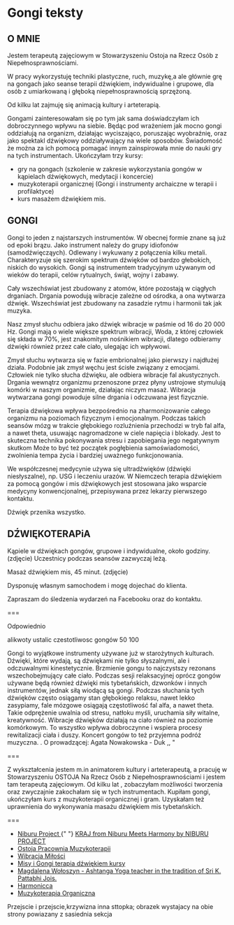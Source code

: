 # Gongi teksty

## O MNIE

Jestem terapeutą zajęciowym w Stowarzyszeniu Ostoja na Rzecz Osób z Niepełnosprawnościami.

W pracy wykorzystuję techniki plastyczne, ruch, muzykę,a ale głównie grę na gongach jako seanse terapii dźwiękiem, indywidualne i grupowe, dla osób z umiarkowaną i głęboką niepełnosprawnością sprzężoną.

Od kilku lat zajmuję się animacją kultury i arteterapią.

Gongami zainteresowałam się po tym jak sama doświadczyłam ich dobroczynnego wpływu na siebie. Będąc pod wrażeniem jak mocno gongi oddziałują na organizm, działając wyciszająco, poruszając wyobraźnię, oraz jako spektakl dźwiękowy oddziaływający na wiele sposobów. Świadomość że można za ich pomocą pomagać innym zainspirowała mnie do nauki gry na tych instrumentach. Ukończyłam trzy kursy:

- gry na gongach (szkolenie w zakresie wykorzystania gongów w kąpielach dźwiękowych, medytacji i koncercie)
- muzykoterapii organicznej (Gongi i instrumenty archaiczne w terapii i profilaktyce)
- kurs masażem dźwiękiem mis.

## GONGI

Gongi to jeden z najstarszych instrumentów. W obecnej formie znane są już od epoki brązu. Jako instrument należy do grupy idiofonów (samodźwięcząych). Odlewany i wykuwany z połączenia kilku metali. Charakteryzuje się szerokim spektrum dźwięków od bardzo głebokich, niskich do wysokich. Gongi są instrumentem tradycyjnym używanym od wieków do terapii, celów rytualnych, świąt, wojny i zabawy.

Cały wszechświat jest zbudowany z atomów, które pozostają w ciągłych drganiach. Drgania powodują wibracje zależne od ośrodka, a ona wytwarza dźwięk. Wszechświat jest zbudowany na zasadzie rytmu i harmonii tak jak muzyka.

Nasz zmysł słuchu odbiera jako dźwięk wibracje w paśmie od 16 do 20 000 Hz. Gongi mają o wiele większe spektrum wibracji, Woda, z której człowiek się składa w 70%, jest znakomitym nośnikiem wibracji, dlatego odbieramy dźwięki również przez całe ciało, ulegając ich wpływowi.

Zmysł słuchu wytwarza się w fazie embrionalnej jako pierwszy i najdłużej działa. Podobnie jak zmysł węchu jest ścisłe związany z emocjami. Człowiek nie tylko słucha dźwięku, ale odbiera wibracje fal akustycznych. Drgania wewnątrz organizmu przenoszone przez płyny ustrojowe stymulują komórki w naszym organizmie, działając niczym masaż. Wibracja wytwarzana gongi powoduje silne drgania i odczuwana jest fizycznie.

Terapia dźwiękowa wpływa bezpośrednio na zharmonizowanie całego organizmu na poziomach fizycznym i emocjonalnym. Podczas takich seansów mózg w trakcie głębokiego rozluźnienia przechodzi w tryb fal alfa, a nawet theta, usuwając nagromadzone w ciele napięcia i blokady. Jest to skuteczna technika pokonywania stresu i zapobiegania jego negatywnym skutkom Może to być też początek pogłębienia samoświadomości, zwolnienia tempa życia i bardziej uważnego funkcjonowania.

We współczesnej medycynie używa się ultradźwięków (dźwięki niesłyszalne), np. USG i leczeniu urazów. W Niemczech terapia dźwiękiem za pomocą gongów i mis dźwiękowych jest stosowana jako wsparcie medycyny konwencjonalnej, przepisywana przez lekarzy pierwszego kontaktu.

Dźwięk przenika wszystko.

## DŹWIĘKOTERAPiA

Kąpiele w dźwiękach gongów, grupowe i indywidualne, około godziny. (zdjęcie)
Uczestnicy podczas seansów zazwyczaj leżą.

Masaż dźwiękiem mis, 45 minut. (zdjęcie)

Dysponuję własnym samochodem i mogę dojechać do klienta.

Zapraszam do śledzenia wydarzeń na Facebooku oraz do kontaktu.

===

Odpowiednio

alikwoty
ustalic czestotliwosc gongów 50 100

Gongi to wyjątkowe instrumenty używane już w starożytnych kulturach. Dźwięki, które wydają, są dźwiękami nie tylko słyszalnymi, ale i odczuwalnymi kinestetycznie. Brzmienie gongu to najczystszy rezonans wszechobejmujący całe ciało. Podczas sesji relaksacyjnej oprócz gongów używane będą również dźwięki mis tybetańskich, dzwonków i innych instrumentów, jednak siłą wiodącą są gongi. Podczas słuchania tych dźwięków często osiągamy stan głębokiego relaksu, nawet lekko zasypiamy, fale mózgowe osiągają częstotliwość fal alfa, a nawet theta. Takie odprężenie uwalnia od stresu, natłoku myśli, uruchamia siły witalne, kreatywność. Wibracje dźwięków działają na ciało również na poziomie komórkowym. To wszystko wpływa dobroczynne i wspiera procesy rewitalizacji ciała i duszy. Koncert gongów to też przyjemna podróż muzyczna. . O prowadzącej: Agata Nowakowska - Duk ,, "

===

Z wykształcenia jestem m.in animatorem kultury i arteterapeutą, a pracuję w Stowarzyszeniu OSTOJA Na Rzecz Osób z Niepełnosprawnościami i jestem tam terapeutą zajęciowym. Od kilku lat , zobaczyłam możliwości tworzenia oraz zwyczajnie zakochałam się w tych instrumentach. Kupiłam gongi, ukończyłam kurs z muzykoterapii organicznej i gram. Uzyskałam też uprawnienia do wykonywania masażu dźwiękiem mis tybetańskich.

===

 <ul>
              <li>
                <a href="https://www.facebook.com/pg/NiburuProject/">
                  Niburu Project
                </a>{" "}
                <a href="https://niburuproject.bandcamp.com/track/kraj">
                  KRAJ from Niburu Meets Harmony by NIBURU PROJECT
                </a>
              </li>
              <li>
                <a href="http://www.ostoja.org.pl/index.php/placowki/wtz-wrocaw/40-pracownia-muzykoterapii">
                  Ostoja Pracownia Muzykoterapii
                </a>
              </li>
              <li>
                <a href="https://www.wibracjamilosci.pl">Wibracja Miłości</a>
              </li>
              <li>
                <a href="http://glowna.misyigongi.pl">
                  Misy i Gongi terapia dźwiękiem kursy
                </a>
              </li>
              <li>
                <a href="https://www.facebook.com/pg/Magdalena-Wołoszyn-Yoga-398538186950670/">
                  Magdalena Wołoszyn - Ashtanga Yoga teacher in the tradition of
                  Sri K. Pattabhi Jois.
                </a>
              </li>
              <li>
                <a href="https://harmonicca.pl">Harmonicca</a>
              </li>
              <li>
                <a href="https://organicartsyntony.wordpress.com/">
                  Muzykoterapia Organiczna
                </a>
              </li>
            </ul>
            <p>
              Przejscie i przejscie,krzywizna inna sttopka; obrazek wystajacy na
              obie strony powiazany z sasiednia sekcja
            </p>
